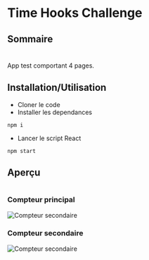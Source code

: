 # Time Hooks Challenge

## Sommaire
#
App test comportant 4 pages.

## Installation/Utilisation
- Cloner le code
- Installer les dependances
```
npm i
```
- Lancer le script React
```
npm start
```

## Aperçu
#
### Compteur principal
![Compteur secondaire](./client/main-timer.gif)

### Compteur secondaire
![Compteur secondaire](./client/page-timer.gif)

